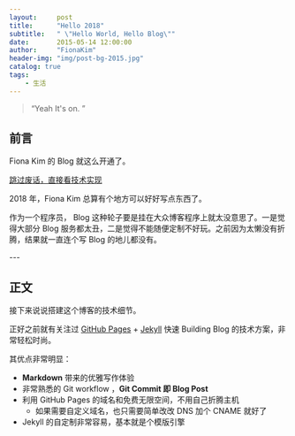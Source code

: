 ```yaml
---
layout:     post
title:      "Hello 2018"
subtitle:   " \"Hello World, Hello Blog\""
date:       2015-05-14 12:00:00
author:     "FionaKim"
header-img: "img/post-bg-2015.jpg"
catalog: true
tags:
    - 生活
---
```


> “Yeah It's on. ”


## 前言

Fiona Kim 的 Blog 就这么开通了。

[跳过废话，直接看技术实现 ](#build) 



2018 年，Fiona Kim 总算有个地方可以好好写点东西了。


作为一个程序员， Blog 这种轮子要是挂在大众博客程序上就太没意思了。一是觉得大部分 Blog 服务都太丑，二是觉得不能随便定制不好玩。之前因为太懒没有折腾，结果就一直连个写 Blog 的地儿都没有。

<p id = "build"></p>
---

## 正文

接下来说说搭建这个博客的技术细节。  

正好之前就有关注过 [GitHub Pages](https://pages.github.com/) + [Jekyll](http://jekyllrb.com/) 快速 Building Blog 的技术方案，非常轻松时尚。

其优点非常明显：

* **Markdown** 带来的优雅写作体验
* 非常熟悉的 Git workflow ，**Git Commit 即 Blog Post**
* 利用 GitHub Pages 的域名和免费无限空间，不用自己折腾主机
    * 如果需要自定义域名，也只需要简单改改 DNS 加个 CNAME 就好了 
* Jekyll 的自定制非常容易，基本就是个模版引擎






